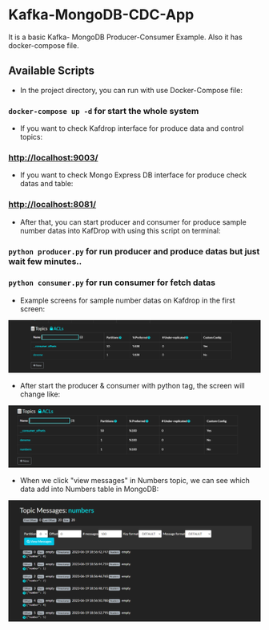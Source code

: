 # Kafka-MongoDB-CDC-App

It is a basic Kafka- MongoDB Producer-Consumer Example.
Also it has docker-compose file.

## Available Scripts

- In the project directory, you can run with use Docker-Compose file:

### `docker-compose up -d` for start the whole system

- If you want to check Kafdrop interface for produce data and control topics:

### [http://localhost:9003/](http://localhost:9003/)

- If you want to check Mongo Express DB interface for produce check datas and table:

### [http://localhost:8081/](http://localhost:8081/)

- After that, you can start producer and consumer for produce sample number datas into KafDrop with using this script on terminal:

### `python producer.py` for run producer and produce datas but just wait few minutes..

### `python consumer.py` for run consumer for fetch datas

- Example screens for sample number datas on Kafdrop in the first screen:

![Alt text](image.png)

- After start the producer & consumer with python tag, the screen will change like:

![Alt text](image-1.png)

- When we click "view messages" in Numbers topic, we can see which data add into Numbers table in MongoDB:

![Alt text](image-2.png)
